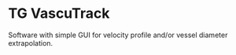 # TG VascuTrack
Software with simple GUI for velocity profile and/or vessel diameter extrapolation.
